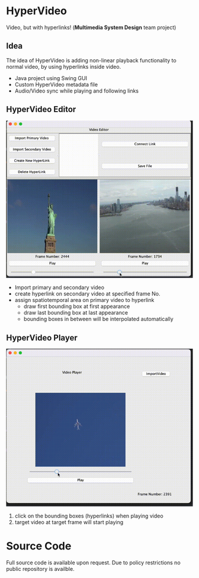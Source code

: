 # HyperVideo
Video, but with hyperlinks! (**Multimedia System Design** team project)

## Idea
The idea of HyperVideo is adding non-linear playback functionality to normal video, by using hyperlinks inside video.

- Java project using Swing GUI
- Custom HyperVideo metadata file
- Audio/Video sync while playing and following links

## HyperVideo Editor
![](editor.gif)
- Import primary and secondary video
- create hyperlink on secondary video at specified frame No. 
- assign spatiotemporal area on primary video to hyperlink
  - draw first bounding box at first appearance
  - draw last bounding box at last appearance
  - bounding boxes in between will be interpolated automatically

## HyperVideo Player
![](player.gif)
1. click on the bounding boxes (hyperlinks) when playing video
2. target video at target frame will start playing

# Source Code
Full source code is available upon request. Due to policy restrictions no public repository is availble.
